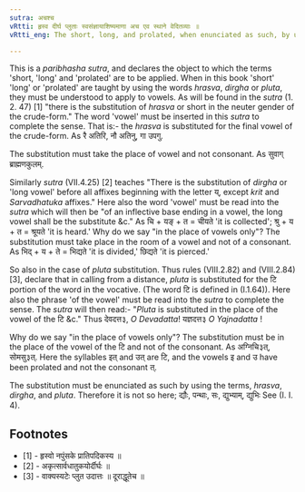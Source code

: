 ```yaml
---
sutra: अचश्च
vRtti: हृस्व दीर्घ प्लुताः स्वसंज्ञायाशिष्यमाणा अच एव स्थाने वेदितव्याः ॥
vRtti_eng: The short, long, and prolated, when enunciated as such, by using these terms, are to be understood to come in the place of vowels only.

---
```

This is a _paribhasha_ _sutra_, and declares the object to which the terms 'short, 'long' and 'prolated' are to be applied. When in this book 'short' 'long' or 'prolated' are taught by using the words _hrasva_, _dirgha_ or _pluta_, they must be understood to apply to vowels. As will be found in the _sutra_ (1. 2. 47) \[1\] "there is the substitution of _hrasva_ or short in the neuter gender of the crude-form." The word 'vowel' must be inserted in this _sutra_ to complete the sense. That is:- the _hrasva_ is substituted for the final vowel of the crude-form. As रै अतिरि, नौ अतिनु, गा उपगु.

The substitution must take the place of vowel and not consonant. As सुवाग् ब्राह्मणकुलम्.

Similarly _sutra_ (VII.4.25) \[2\] teaches "There is the substitution of _dirgha_ or 'long vowel' before all affixes beginning with the letter य्, except _krit_ and _Sarvadhatuka_ affixes." Here also the word 'vowel' must be read into the _sutra_ which will then be "of an inflective base ending in a vowel, the long vowel shall be the substitute &c." As चि + यङ् + त = चीयते 'it is collected'; श्रु + य + त = श्रूयते 'it is heard.' Why do we say "in the place of vowels only"? The substitution must take place in the room of a vowel and not of a consonant. As भिद् + य + ते = भिद्यते 'it is divided,' छिद्यते 'it is pierced.'

So also in the case of _pluta_ substitution. Thus rules (VIII.2.82) and (VIII.2.84) \[3\], declare that in calling from a distance, _pluta_ is substituted for the टि portion of the word in the vocative. (The word टि is defined in (I.1.64)). Here also the phrase 'of the vowel' must be read into the _sutra_ to complete the sense. The _sutra_ will then read:- "_Pluta_ is substituted in the place of the vowel of the टि &c." Thus देवदत्त३, _O_ _Devadatta_! यज्ञदत्त३ _O_ _Yajnadatta_ !

Why do we say "in the place of vowels only"? The substitution must be in the place of the vowel of the टि and not of the consonant. As अग्निचि३त्, सोमसु३त्. Here the syllables इत् and उत् are टि, and the vowels इ and उ have been prolated and not the consonant त्.

The substitution must be enunciated as such by using the terms, _hrasva_, _dirgha_, and _pluta_. Therefore it is not so here; द्यौः, पन्थाः, सः, द्युभ्याम्, द्युभिः See (I. I. 4).

## Footnotes
- [1] - हृस्वो नपुंसके प्रातिपदिकस्य ॥
- [2] - अकृत्सार्वधातुकयोर्दीर्घः ॥
- [3] - वाक्यस्यटेः प्लुत उदात्तः ॥ दूराद्धूतेच ॥